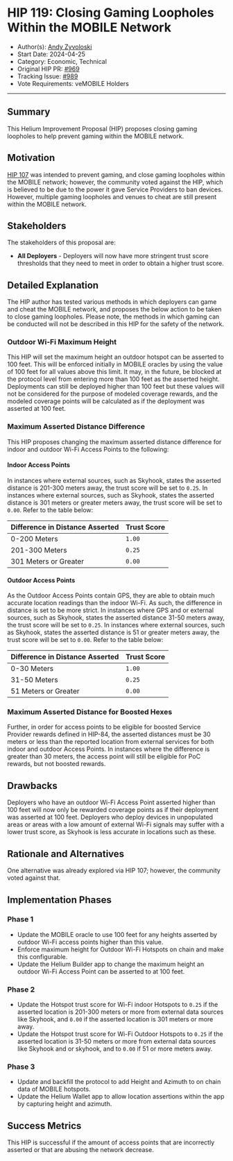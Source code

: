 # HIP 119: Closing Gaming Loopholes Within the MOBILE Network

- Author(s): [Andy Zyvoloski](https://github.com/heatedlime)
- Start Date: 2024-04-25
- Category: Economic, Technical
- Original HIP PR: [#969](https://github.com/helium/HIP/pull/969)
- Tracking Issue: [#989](https://github.com/helium/HIP/issues/989)
- Vote Requirements: veMOBILE Holders

---

## Summary
This Helium Improvement Proposal (HIP) proposes closing gaming loopholes to help prevent gaming within the MOBILE network.

## Motivation
[HIP 107](https://github.com/helium/HIP/blob/main/0107-preventing-gaming-within-the-mobile-network.md) was intended to prevent gaming, and close gaming loopholes within the MOBILE network; however, the community voted against the HIP, which is believed to be due to the power it gave Service Providers to ban devices. However, multiple gaming loopholes and venues to cheat are still present within the MOBILE network.

## Stakeholders
The stakeholders of this proposal are:

- **All Deployers** - Deployers will now have more stringent trust score thresholds that they need to meet in order to obtain a higher trust score.


## Detailed Explanation
The HIP author has tested various methods in which deployers can game and cheat the MOBILE network, and proposes the below action to be taken to close gaming loopholes. Please note, the methods in which gaming can be conducted will not be described in this HIP for the safety of the network.


### Outdoor Wi-Fi Maximum Height
This HIP will set the maximum height an outdoor hotspot can be asserted to 100 feet. This will be enforced initially in MOBILE oracles by using the value of 100 feet for all values above this limit. It may, in the future, be blocked at the protocol level from entering more than 100 feet as the asserted height. Deployments can still be deployed higher than 100 feet but these values will not be considered for the purpose of modeled coverage rewards, and the modeled coverage points will be calculated as if the deployment was asserted at 100 feet.

### Maximum Asserted Distance Difference
This HIP proposes changing the maximum asserted distance difference for indoor and outdoor Wi-Fi Access Points to the following:

#### Indoor Access Points
In instances where external sources, such as Skyhook, states the asserted distance is 201-300 meters away, the trust score will be set to `0.25`. In instances where external sources, such as Skyhook, states the asserted distance is 301 meters or greater meters away, the trust score will be set to `0.00`. Refer to the table below:

| Difference in Distance Asserted | Trust Score |
|---------------------------------|-------------|
| 0-200 Meters                    | `1.00`      |
| 201-300 Meters                  | `0.25`      |
| 301 Meters or Greater           | `0.00`      |

#### Outdoor Access Points
As the Outdoor Access Points contain GPS, they are able to obtain much accurate location readings than the indoor Wi-Fi. As such, the difference in distance is set to be more strict. In instances where GPS and or external sources, such as Skyhook, states the asserted distance 31-50 meters away, the trust score will be set to `0.25`. In instances where external sources, such as Skyhook, states the asserted distance is 51 or greater meters away, the trust score will be set to `0.00`. Refer to the table below:

| Difference in Distance Asserted | Trust Score |
|---------------------------------|-------------|
| 0-30 Meters                     | `1.00`      |
| 31-50 Meters                    | `0.25`      |
| 51 Meters or Greater            | `0.00`      |

### Maximum Asserted Distance for Boosted Hexes
Further, in order for access points to be eligible for boosted Service Provider rewards defined in HIP-84, the asserted distances must be 30 meters or less than the reported location from external services for both indoor and outdoor Access Points. In instances where the difference is greater than 30 meters, the access point will still be eligible for PoC rewards, but not boosted rewards.


## Drawbacks

Deployers who have an outdoor Wi-Fi Access Point asserted higher than 100 feet will now only be rewarded coverage points as if their deployment was asserted at 100 feet.
Deployers who deploy devices in unpopulated areas or areas with a low amount of external Wi-Fi signals may suffer with a lower trust score, as Skyhook is less accurate in locations such as these.

## Rationale and Alternatives
One alternative was already explored via HIP 107; however, the community voted against that.

## Implementation Phases

### Phase 1

* Update the MOBILE oracle to use 100 feet for any heights asserted by outdoor Wi-Fi access points higher than this value.
* Enforce maximum height for Outdoor Wi-Fi Hotspots on chain and make this configurable.
* Update the Helium Builder app to change the maximum height an outdoor Wi-Fi Access Point can be asserted to at 100 feet.

### Phase 2

* Update the Hotspot trust score for Wi-Fi indoor Hotspots to `0.25` if the asserted location is 201-300 meters or more from external data sources like Skyhook, and `0.00` if the asserted location is 301 meters or more away.
* Update the Hotspot trust score for Wi-Fi Outdoor Hotspots to `0.25` if the asserted location is 31-50 meters or more from external data sources like Skyhook and or skyhook, and to `0.00` if 51 or more meters away.

### Phase 3
* Update and backfill the protocol to add Height and Azimuth to on chain data of MOBILE hotspots.
* Update the Helium Wallet app to allow location assertions within the app by capturing height and azimuth.

## Success Metrics
This HIP is successful if the amount of access points that are incorrectly asserted or that are abusing the network decrease.
